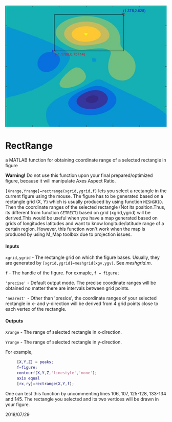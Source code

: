 ![](https://github.com/chouj/RectRange/blob/master/rectrange.jpg)

# RectRange
a MATLAB function for obtaining coordinate range of a selected rectangle in figure 

**Warning!** Do not use this function upon your final prepared/optimized figure, because it will manipulate Axes Aspect Ratio.

```[Xrange,Yrange]=rectrange(xgrid,ygrid,f)``` lets you select a rectangle in the current figure using the mouse. The figure has to be generated based on a rectangle grid (X, Y) which is usually produced by using function ```MESHGRID```. Then the coordinate ranges of the selected rectangle (Not its position.Thus, its different from function ```GETRECT```) based on grid (xgrid,ygrid) will be derived.This would be useful when you have a map generated based on grids of longitudes latitudes and want to know longitude/latitude range of a certain region. However, this function won't work when the map is produced by using M_Map toolbox due to projection issues.

#### Inputs
```xgrid,ygrid``` - The rectangle grid on which the figure bases. Usually, they
              are generated by ```[xgrid,ygrid]=meshgrid(xgv,ygv)```. See 
              *meshgrid.m*.
              
```f```           - The handle of the figure. For exmaple, ```f = figure;```

```'precise'```   - Default output mode. The precise coordinate ranges will be
              obtained no matter there are intervals between grid points.
              
```'nearest'```   - Other than 'presice', the coordinate ranges of your 
              selected rectangle in x- and y-direction will be derived 
              from 4 grid points close to each vertex of the rectangle.

#### Outputs
```Xrange```      - The range of selected rectangle in x-direction.

```Yrange```      - The range of selected rectangle in y-direction.

For example,
```matlab
     [X,Y,Z] = peaks;
     f=figure;
     contourf(X,Y,Z,'linestyle','none');
     axis equal
     [rx,ry]=rectrange(X,Y,f);
```
One can test this function by uncommenting lines 106, 107, 125-128, 133-134 and 145. The rectangle you selected and its two vertices will be drawn in your figure.

2018/07/29
